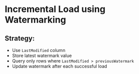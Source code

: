 # Incremental Load using Watermarking

## Strategy:
- Use `LastModified` column
- Store latest watermark value
- Query only rows where `LastModified > previousWatermark`
- Update watermark after each successful load
